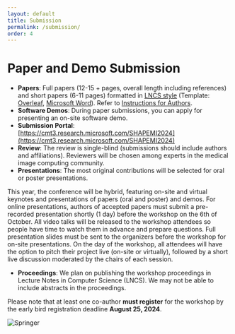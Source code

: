 ```yaml
---
layout: default
title: Submission
permalink: /submission/
order: 4
---
```

# Paper and Demo Submission

* **Papers**: Full papers (12-15 + pages, overall length including references) and short papers (6-11 pages) formatted in [LNCS style](https://www.springer.com/gp/computer-science/lncs/conference-proceedings-guidelines) (Template:    [Overleaf](https://www.overleaf.com/latex/templates/springer-lecture-notes-in-computer-science/kzwwpvhwnvfj), [Microsoft Word](https://resource-cms.springernature.com/springer-cms/rest/v1/content/19238706/data/v1)). Refer to [Instructions for Authors](https://resource-cms.springernature.com/springer-cms/rest/v1/content/19242230/data/).
* **Software Demos**: During paper submissions, you can apply for presenting an on-site software demo.
* **Submission Portal**: [https://cmt3.research.microsoft.com/SHAPEMI2024](https://cmt3.research.microsoft.com/SHAPEMI2024)
* **Review**: The review is single-blind (submissions should include authors and affiliations). Reviewers will be chosen among experts in the medical image computing community.
* **Presentations**: The most original contributions will be selected for oral or poster presentations.

This year, the conference will be hybrid, featuring on-site and virtual keynotes and presentations of papers (oral and poster) and demos. For online presentations, authors of accepted papers must submit a pre-recorded presentation shortly (1 day) before the workshop on the 6th of October. All video talks will be released to the workshop attendees so people have time to watch them in advance and prepare questions. Full presentation slides must be sent to the organizers before the workshop for on-site presentations. On the day of the workshop, all attendees will have the option to pitch their project live (on-site or virtually), followed by a short live discussion moderated by the chairs of each session.

* **Proceedings**: We plan on publishing the workshop proceedings in Lecture Notes in Computer Science (LNCS). We may not be able to include abstracts in the proceedings. 

Please note that at least one co-author **must register** for the workshop by the early bird registration deadline **August 25, 2024**.

![Springer](../images/springer.png "Springer")
